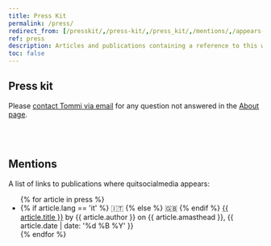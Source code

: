```yaml
---
title: Press Kit
permalink: /press/
redirect_from: [/presskit/,/press-kit/,/press_kit/,/mentions/,/appears-on/,/mentioned-in/,/mentioned/]
ref: press
description: Articles and publications containing a reference to this website, plus some basic infos for journalists and press interested in publishing something about the website
toc: false
---
```

## Press kit

Please <a href='mailto:{{ site.author.email }}' title='Write Tommi an email'>contact Tommi via email</a> for any question not answered in the [About page](/about 'About quitsocialmedia.club').

<br>
<br>

## Mentions

A list of links to publications where quitsocialmedia appears:

<ul>
	{% for article in press %}
		<li>
			{% if article.lang == 'it' %}
				🇮🇹 
			{% else %}
				🇬🇧 
			{% endif %}
			<a href='{{ article.url }}' target='_blank' title='{{ article.title }}'>{{ article.title }}</a> by {{ article.author }} on {{ article.amasthead }}, {{ article.date | date: '%d %B %Y' }}
		</li>
	{% endfor %}
</ul>
